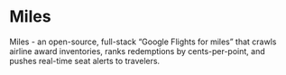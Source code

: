 # Miles
Miles - an open-source, full-stack “Google Flights for miles” that crawls airline award inventories, ranks redemptions by cents-per-point, and pushes real-time seat alerts to travelers.
